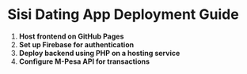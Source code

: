 # Sisi Dating App Deployment Guide
1. **Host frontend on GitHub Pages**
2. **Set up Firebase for authentication**
3. **Deploy backend using PHP on a hosting service**
4. **Configure M-Pesa API for transactions**
